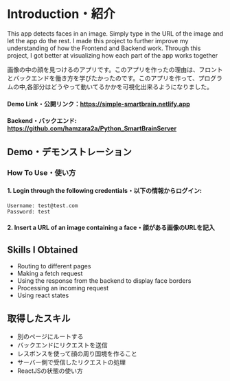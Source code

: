 # Introduction・紹介

This app detects faces in an image. Simply type in the URL of the image and let the app do the rest. I made this project to further improve my understanding of how the Frontend and Backend work. Through this project, I got better at visualizing how each part of the app works together

画像の中の顔を見つけるのアプリです。このアプリを作ったの理由は、フロントとバックエンドを働き方を学びたかったのです。このアプリを作って、プログラムの中,各部分はどうやって動いてるかかを可視化出来るようになりました。

#### Demo Link・公開リンク：https://simple-smartbrain.netlify.app
#### Backend・バックエンド: https://github.com/hamzara2a/Python_SmartBrainServer

## Demo・デモンストレーション

### How To Use・使い方
#### 1. Login through the following credentials・以下の情報からログイン: <br>
    Username: test@test.com
    Password: test
#### 2. Insert a URL of an image containing a face・顔がある画像のURLを記入

## Skills I Obtained
- Routing to different pages
- Making a fetch request
- Using the response from the backend to display face borders
- Processing an incoming request
- Using react states

## 取得したスキル
- 別のページにルートする
- バックエンドにリクエストを送信
- レスポンスを使って顔の周り国境を作ること
- サーバー側で受信したリクエストの処理
- ReactJSの状態の使い方
